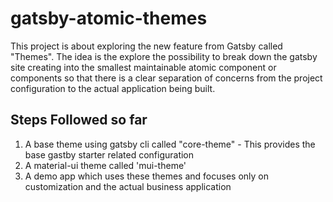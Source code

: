# gatsby-atomic-themes

This project is about exploring the new feature from Gatsby called "Themes". The idea is the explore the possibility to break down the gatsby site creating into the smallest maintainable atomic component or components so that there is a clear separation of concerns from the project configuration to the actual application being built.

## Steps Followed so far

1. A base theme using gatsby cli called "core-theme" - This provides the base gastby starter related configuration
2. A material-ui theme called 'mui-theme'
3. A demo app which uses these themes and focuses only on customization and the actual business application
